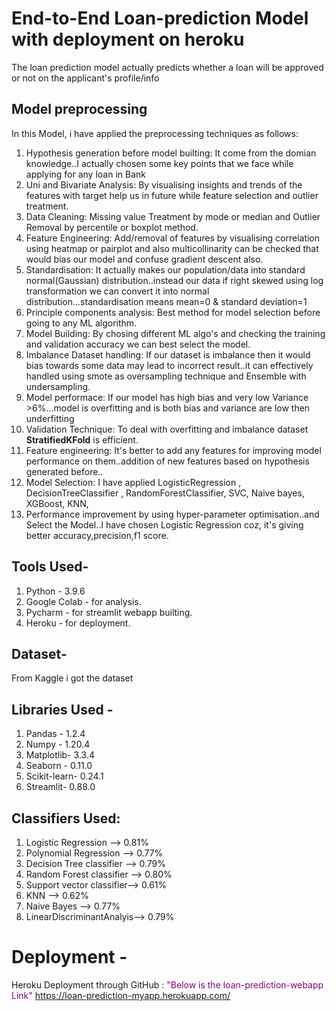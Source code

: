 # End-to-End Loan-prediction Model with deployment on heroku
The loan prediction model actually predicts whether a loan will be approved or not on the applicant's profile/info

## Model preprocessing
In this Model, i have applied the preprocessing techniques as follows:
1. Hypothesis generation before model builting: It come from the domian knowledge..I actually chosen some key points that we face while applying for any loan in Bank
2. Uni and Bivariate Analysis: By visualising insights and trends of the features with target help us in future while feature selection and outlier treatment.
3. Data Cleaning: Missing value Treatment by mode or median and Outlier Removal by percentile or boxplot method.
4. Feature Engineering: Add/removal of features by visualising correlation using heatmap or pairplot and also multicollinarity can be checked that would bias our model and confuse gradient descent also.
5. Standardisation: It actually makes our population/data into standard normal(Gaussian) distribution..instead our data if right skewed using log transformation we can convert it into normal distribution...standardisation means mean=0 & standard deviation=1
6. Principle components analysis: Best method for model selection before going to any ML algorithm.
7. Model Building: By chosing different ML algo's and checking the training and validation accuracy we can best select the model.
8. Imbalance Dataset handling: If our dataset is imbalance then it would bias towards some data may lead to incorrect result..it can effectively handled using smote as oversampling technique and Ensemble with undersampling.
9. Model performace: If our model has high bias and very low Variance >6%...model is overfitting and is both bias and variance are low then underfitting
10. Validation Technique: To deal with overfitting and imbalance dataset **StratifiedKFold**  is efficient.
11. Feature engineering: It's better to add any features for improving model performance on them..addition of new features based on hypothesis generated before..
12. Model Selection: I have applied LogisticRegression , DecisionTreeClassifier , RandomForestClassifier, SVC, Naive bayes,  XGBoost, KNN, 
13. Performance improvement by using hyper-parameter optimisation..and Select the Model..I have chosen Logistic Regression coz, it's giving better accuracy,precision,f1 score.

## Tools Used-
1. Python - 3.9.6
2. Google Colab - for analysis.
3. Pycharm - for streamlit webapp builting.
4. Heroku - for deployment.

 ## Dataset- 
 From Kaggle i got the dataset

 ## Libraries Used -
 1. Pandas -   1.2.4
 2. Numpy -    1.20.4
 3. Matplotlib- 3.3.4
 4. Seaborn    - 0.11.0
 5. Scikit-learn- 0.24.1
 6. Streamlit-    0.88.0 
 
 ## Classifiers Used: 
 1. Logistic Regression      --> 0.81%
 2. Polynomial Regression    --> 0.77%
 4. Decision Tree classifier --> 0.79%
 5. Random Forest classifier --> 0.80%
 6. Support vector classifier--> 0.61%
 7. KNN                      --> 0.62%
 8. Naive Bayes              --> 0.77%
 9. LinearDiscriminantAnalyis--> 0.79%

# Deployment -
Heroku Deployment through GitHub : <font color='Purple'> "Below is the loan-prediction-webapp Link"
	https://loan-prediction-myapp.herokuapp.com/

